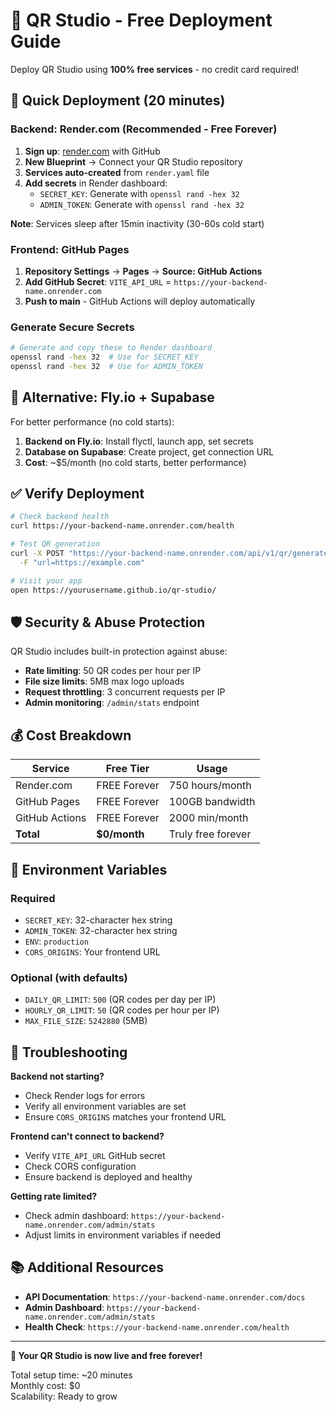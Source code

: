 # 🚀 QR Studio - Free Deployment Guide

Deploy QR Studio using **100% free services** - no credit card required!

## 🎯 Quick Deployment (20 minutes)

### **Backend: Render.com (Recommended - Free Forever)**

1. **Sign up**: [render.com](https://render.com) with GitHub
2. **New Blueprint** → Connect your QR Studio repository
3. **Services auto-created** from `render.yaml` file
4. **Add secrets** in Render dashboard:
   - `SECRET_KEY`: Generate with `openssl rand -hex 32`
   - `ADMIN_TOKEN`: Generate with `openssl rand -hex 32`

**Note**: Services sleep after 15min inactivity (30-60s cold start)

### **Frontend: GitHub Pages**

1. **Repository Settings** → **Pages** → **Source: GitHub Actions**
2. **Add GitHub Secret**: `VITE_API_URL` = `https://your-backend-name.onrender.com`
3. **Push to main** - GitHub Actions will deploy automatically

### **Generate Secure Secrets**

```bash
# Generate and copy these to Render dashboard
openssl rand -hex 32  # Use for SECRET_KEY
openssl rand -hex 32  # Use for ADMIN_TOKEN
```

## 🔄 Alternative: Fly.io + Supabase

For better performance (no cold starts):

1. **Backend on Fly.io**: Install flyctl, launch app, set secrets
2. **Database on Supabase**: Create project, get connection URL
3. **Cost**: ~$5/month (no cold starts, better performance)

## ✅ Verify Deployment

```bash
# Check backend health
curl https://your-backend-name.onrender.com/health

# Test QR generation
curl -X POST "https://your-backend-name.onrender.com/api/v1/qr/generate-form" \
  -F "url=https://example.com"

# Visit your app
open https://yourusername.github.io/qr-studio/
```

## 🛡️ Security & Abuse Protection

QR Studio includes built-in protection against abuse:

- **Rate limiting**: 50 QR codes per hour per IP
- **File size limits**: 5MB max logo uploads
- **Request throttling**: 3 concurrent requests per IP
- **Admin monitoring**: `/admin/stats` endpoint

## 💰 Cost Breakdown

| Service        | Free Tier    | Usage              |
| -------------- | ------------ | ------------------ |
| Render.com     | FREE Forever | 750 hours/month    |
| GitHub Pages   | FREE Forever | 100GB bandwidth    |
| GitHub Actions | FREE Forever | 2000 min/month     |
| **Total**      | **$0/month** | Truly free forever |

## 🔧 Environment Variables

### Required

- `SECRET_KEY`: 32-character hex string
- `ADMIN_TOKEN`: 32-character hex string
- `ENV`: `production`
- `CORS_ORIGINS`: Your frontend URL

### Optional (with defaults)

- `DAILY_QR_LIMIT`: `500` (QR codes per day per IP)
- `HOURLY_QR_LIMIT`: `50` (QR codes per hour per IP)
- `MAX_FILE_SIZE`: `5242880` (5MB)

## 🚨 Troubleshooting

**Backend not starting?**

- Check Render logs for errors
- Verify all environment variables are set
- Ensure `CORS_ORIGINS` matches your frontend URL

**Frontend can't connect to backend?**

- Verify `VITE_API_URL` GitHub secret
- Check CORS configuration
- Ensure backend is deployed and healthy

**Getting rate limited?**

- Check admin dashboard: `https://your-backend-name.onrender.com/admin/stats`
- Adjust limits in environment variables if needed

## 📚 Additional Resources

- **API Documentation**: `https://your-backend-name.onrender.com/docs`
- **Admin Dashboard**: `https://your-backend-name.onrender.com/admin/stats`
- **Health Check**: `https://your-backend-name.onrender.com/health`

---

**🎉 Your QR Studio is now live and free forever!**

Total setup time: ~20 minutes  
Monthly cost: $0  
Scalability: Ready to grow
